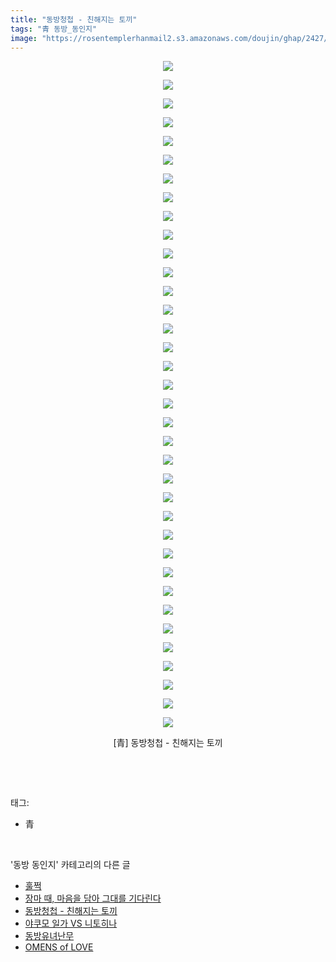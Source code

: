 ```yaml
---
title: "동방청첩 - 친해지는 토끼"
tags: "青 동방_동인지"
image: "https://rosentemplerhanmail2.s3.amazonaws.com/doujin/ghap/2427/001.jpg"
---
```

<div class="article">
<p style="text-align: center; clear: none; float: none;"><img src="{{ site.imgserver12 }}/ghap/2427/001.jpg"/></p>
<p style="text-align: center; clear: none; float: none;"><img src="{{ site.imgserver12 }}/ghap/2427/002.jpg"/></p>
<p style="text-align: center; clear: none; float: none;"><img src="{{ site.imgserver12 }}/ghap/2427/003.jpg"/></p>
<p style="text-align: center; clear: none; float: none;"><img src="{{ site.imgserver12 }}/ghap/2427/004.jpg"/></p>
<p style="text-align: center; clear: none; float: none;"><img src="{{ site.imgserver12 }}/ghap/2427/005.jpg"/></p>
<p style="text-align: center; clear: none; float: none;"><img src="{{ site.imgserver12 }}/ghap/2427/006.jpg"/></p>
<p style="text-align: center; clear: none; float: none;"><img src="{{ site.imgserver12 }}/ghap/2427/007.jpg"/></p>
<p style="text-align: center; clear: none; float: none;"><img src="{{ site.imgserver12 }}/ghap/2427/008.jpg"/></p>
<p style="text-align: center; clear: none; float: none;"><img src="{{ site.imgserver12 }}/ghap/2427/009.jpg"/></p>
<p style="text-align: center; clear: none; float: none;"><img src="{{ site.imgserver12 }}/ghap/2427/010.jpg"/></p>
<p style="text-align: center; clear: none; float: none;"><img src="{{ site.imgserver12 }}/ghap/2427/011.jpg"/></p>
<p style="text-align: center; clear: none; float: none;"><img src="{{ site.imgserver12 }}/ghap/2427/012.jpg"/></p>
<p style="text-align: center; clear: none; float: none;"><img src="{{ site.imgserver12 }}/ghap/2427/013.jpg"/></p>
<p style="text-align: center; clear: none; float: none;"><img src="{{ site.imgserver12 }}/ghap/2427/014.jpg"/></p>
<p style="text-align: center; clear: none; float: none;"><img src="{{ site.imgserver12 }}/ghap/2427/015.jpg"/></p>
<p style="text-align: center; clear: none; float: none;"><img src="{{ site.imgserver12 }}/ghap/2427/016.jpg"/></p>
<p style="text-align: center; clear: none; float: none;"><img src="{{ site.imgserver12 }}/ghap/2427/017.jpg"/></p>
<p style="text-align: center; clear: none; float: none;"><img src="{{ site.imgserver12 }}/ghap/2427/018.jpg"/></p>
<p style="text-align: center; clear: none; float: none;"><img src="{{ site.imgserver12 }}/ghap/2427/019.jpg"/></p>
<p style="text-align: center; clear: none; float: none;"><img src="{{ site.imgserver12 }}/ghap/2427/020.jpg"/></p>
<p style="text-align: center; clear: none; float: none;"><img src="{{ site.imgserver12 }}/ghap/2427/021.jpg"/></p>
<p style="text-align: center; clear: none; float: none;"><img src="{{ site.imgserver12 }}/ghap/2427/022.jpg"/></p>
<p style="text-align: center; clear: none; float: none;"><img src="{{ site.imgserver12 }}/ghap/2427/023.jpg"/></p>
<p style="text-align: center; clear: none; float: none;"><img src="{{ site.imgserver12 }}/ghap/2427/024.jpg"/></p>
<p style="text-align: center; clear: none; float: none;"><img src="{{ site.imgserver12 }}/ghap/2427/025.jpg"/></p>
<p style="text-align: center; clear: none; float: none;"><img src="{{ site.imgserver12 }}/ghap/2427/026.jpg"/></p>
<p style="text-align: center; clear: none; float: none;"><img src="{{ site.imgserver12 }}/ghap/2427/027.jpg"/></p>
<p style="text-align: center; clear: none; float: none;"><img src="{{ site.imgserver12 }}/ghap/2427/028.jpg"/></p>
<p style="text-align: center; clear: none; float: none;"><img src="{{ site.imgserver12 }}/ghap/2427/029.jpg"/></p>
<p style="text-align: center; clear: none; float: none;"><img src="{{ site.imgserver12 }}/ghap/2427/030.jpg"/></p>
<p style="text-align: center; clear: none; float: none;"><img src="{{ site.imgserver12 }}/ghap/2427/031.jpg"/></p>
<p style="text-align: center; clear: none; float: none;"><img src="{{ site.imgserver12 }}/ghap/2427/032.jpg"/></p>
<p style="text-align: center; clear: none; float: none;"><img src="{{ site.imgserver12 }}/ghap/2427/033.jpg"/></p>
<p style="text-align: center; clear: none; float: none;"><img src="{{ site.imgserver12 }}/ghap/2427/034.jpg"/></p>
<p style="text-align: center; clear: none; float: none;"><img src="{{ site.imgserver12 }}/ghap/2427/035.jpg"/></p>
<p style="text-align: center; clear: none; float: none;"><img src="{{ site.imgserver12 }}/ghap/2427/036.jpg"/></p>
<p style="text-align: center; clear: none; float: none;">[青] 동방청첩 - 친해지는 토끼</p>
<p><br/></p>
</div><br/>
<div class="tagTrail">
<p>태그: </p>
<ul>
<li>青</li>
</ul>
</div><br/>
<div class="another">
<p>'동방 동인지' 카테고리의 다른 글</p>
<ul>
<li><a href="/ghap_2429">훌쩍</a></li>
<li><a href="/ghap_2428">장마 때, 마음을 담아 그대를 기다린다</a></li>
<li><a href="/ghap_2427">동방청첩 - 친해지는 토끼</a></li>
<li><a href="/ghap_2426">야쿠모 일가 VS 니토히나</a></li>
<li><a href="/ghap_2425">동방유녀난무</a></li>
<li><a href="/ghap_2424">OMENS of LOVE</a></li>
</ul>
</div><br/>
<div class="cb_module cb_fluid">
<div class="cb_wrt cb_profile">
</div><!-- commentList close -->
</div><br/>
